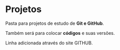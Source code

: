 # Projetos
 Pasta para projetos de estudo de **Git e GitHub**.

 Também será para colocar **códigos** e suas versões.
 
 Linha adicionada através do site GITHUB.
 
 
